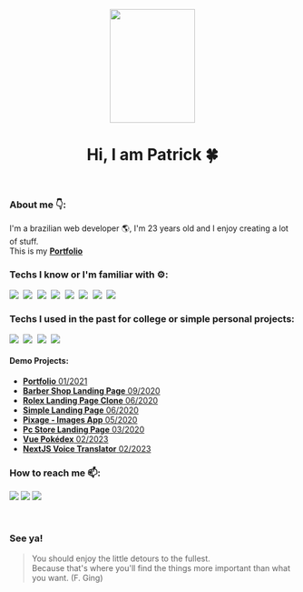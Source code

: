<p align="center">
  <img width="150" height="200" src="[https://octodex.github.com/spidertocat/](https://octodex.github.com/images/spidertocat.png)">
</p>

<div align="center">
 
  # Hi, I am Patrick 🍀
  
</div>
<br>

### About me 👇:
  I'm a brazilian web developer 🌎, I'm 23 years old and I enjoy creating a lot of stuff.<br/>
  This is my [**Portfolio**](https://patrickpontes44.github.io/PortfolioReact/)
  
### Techs I know or I'm familiar with ⚙:
<pre>
<img src="https://img.shields.io/badge/html5%20-%23E34F26.svg?&style=for-the-badge&logo=html5&logoColor=white"/> <img src="https://img.shields.io/badge/css3%20-%231572B6.svg?&style=for-the-badge&logo=css3&logoColor=white"/> <img src="https://img.shields.io/badge/javascript%20-%23323330.svg?&style=for-the-badge&logo=javascript&logoColor=%23F7DF1E"/> <img src="https://img.shields.io/badge/react%20-%2320232a.svg?&style=for-the-badge&logo=react&logoColor=%2361DAFB"/> <img src="https://img.shields.io/badge/node.js%20-%2343853D.svg?&style=for-the-badge&logo=node.js&logoColor=white"/> <img src="https://img.shields.io/badge/python%20-%2314354C.svg?&style=for-the-badge&logo=python&logoColor=white"/> <img src="https://img.shields.io/badge/express.js%20-%23404d59.svg?&style=for-the-badge"/> <img src="https://img.shields.io/badge/redux%20-%23593d88.svg?&style=for-the-badge&logo=redux&logoColor=white"/> 
</pre>

### Techs I used in the past for college or simple personal projects:
<pre>
<img src="https://img.shields.io/badge/c%23%20-%23239120.svg?&style=for-the-badge&logo=c-sharp&logoColor=white"/> <img src="https://img.shields.io/badge/php-%23777BB4.svg?&style=for-the-badge&logo=php&logoColor=white"/> <img src="https://img.shields.io/badge/shell_script%20-%23121011.svg?&style=for-the-badge&logo=gnu-bash&logoColor=white"/> <img src="https://img.shields.io/badge/unity%20-%23100000.svg?&style=for-the-badge&logo=unity&logoColor=white"/>
</pre>

#### Demo Projects:
  - [**Portfolio** 01/2021](https://patrickpontes44.github.io/PortfolioReact/)
  - [**Barber Shop Landing Page** 09/2020](https://patrickpontes44.github.io/barbearia-landingpage/)
  - [**Rolex Landing Page Clone** 06/2020](https://patrickpontes44.github.io/RolexLandingPage/)
  - [**Simple Landing Page** 06/2020](https://patrickpontes44.github.io/LandingPage2/)
  - [**Pixage - Images App** 05/2020](https://patrickpontes44.github.io/Pixage/)
  - [**Pc Store Landing Page** 03/2020](https://patrickpontes44.github.io/PcStoreTemplate/)
  - [**Vue Pokédex** 02/2023](https://patrickpontes44.github.io/pokedex-vue/)
  - [**NextJS Voice Translator** 02/2023](https://patrickpontes44.github.io/voice-translator/)
  


### How to reach me 📫:
  [<img src="https://img.shields.io/badge/linkedin-%230077B5.svg?&style=for-the-badge&logo=linkedin&logoColor=white"/>](https://linkedin.com/in/patrick-pontes
)
  [<img src="https://img.shields.io/badge/Codepen-000000?&style=for-the-badge&logo=codepen&logoColor=white"/>](https://codepen.io/patrickpontes44)
  [<img src="https://img.shields.io/badge/instagram-%23E4405F.svg?&style=for-the-badge&logo=instagram&logoColor=white"/>](https://www.instagram.com/patrick.d.pontes/)
  
<br/>

### See ya!

> You should enjoy the little detours to the fullest.<br/> Because that's where you'll find the things more important than what you want. (F. Ging)


<!--
**PatrickPontes44/PatrickPontes44** is a ✨ _special_ ✨ repository because its `README.md` (this file) appears on your GitHub profile.

Here are some ideas to get you started:

- 🔭 I’m currently working on ...
- 🌱 I’m currently learning ...
- 👯 I’m looking to collaborate on ...
- 🤔 I’m looking for help with ...
- 💬 Ask me about ...
- 📫 How to reach me: ...
- 😄 Pronouns: ...
- ⚡ Fun fact: ...
-->
